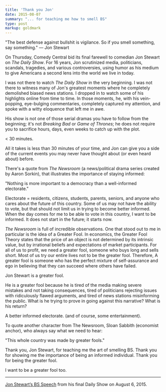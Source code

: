```yaml
---
title: 'Thank you Jon'
date: 2015-08-07
summary: "... for teaching me how to smell BS"
type: post
markup: goldmark
---
```


"The best defense against bullshit is vigilance. So if you smell something, say something." — Jon Stewart

On Thursday, Comedy Central bid its final farewell to comedian Jon Stewart on _The Daily Show_. For 16 years, Jon scrutinized media, politicians, scandals, tragedies, and various controversies, using humor as his medium to give Americans a second lens into the world we live in today.

I was not there to watch _The Daily Show_ in the very beginning. I was not there to witness many of Jon's greatest moments where he completely demolished biased news stations. I dropped in to watch some of his highlights online from time to time. In those moments, he, with his vein-popping, eye-bulging commentaries, completely captured my attention, and spoke with a witty eloquence that left me in awe.

His show is not one of those serial dramas you have to follow from the beginning; it's not _Breaking Bad_ or _Game of Thrones_; he does not require you to sacrifice hours, days, even weeks to catch up with the plot.

< 30 minutes.

All it takes is less than 30 minutes of your time, and Jon can give you a side of the current events you may never have thought about (or even heard about) before.

There's a quote from _The Newsroom_ (a news/political drama series created by Aaron Sorkin), that illustrates the importance of staying informed:

"Nothing is more important to a democracy than a well-informed electorate."

Electorate = residents, citizens, students, parents, seniors, and anyone who cares about the future of this country. Some of us may not have the ability to vote, but that should not limit us in trying to become better informed. When the day comes for me to be able to vote in this country, I want to be informed. It does not start in the future; it starts now.

_The Newsroom_ is full of incredible observations. One that stood out to me in particular is the idea of a Greater Fool. In economics, the Greater Fool Theory states that the price of an object is not determined by its intrinsic value, but by irrational beliefs and expectations of market participants. For all of us to profit, we need a greater fool, someone who buys long and sells short. Most of us try our entire lives not to be the greater fool. Therefore, A greater fool is someone who has the perfect mixture of self-assurance and ego in believing that they can succeed where others have failed.

Jon Stewart is a greater fool.

He is a greater fool because he is tired of the media making severe mistakes and not taking consequences, tired of politicians rejecting issues with ridiculously flawed arguments, and tired of news stations misinforming the public. What is he trying to prove in going against this narrative? What is his return?

A better informed electorate. (and of course, some entertainment).

To quote another character from The Newsroom, Sloan Sabbith (economist anchor), who always say what we need to hear:

"This whole country was made by greater fools."

Thank you, Jon Stewart, for teaching me the art of smelling BS. Thank you for showing me the importance of being an informed individual. Thank you for being the greater fool.

I want to be a greater fool too.

---

[Jon Stewart’s BS Speech](https://www.bustle.com/articles/102772-transcript-of-jon-stewarts-bs-speech-from-the-final-daily-show-shows-his-incredible-last-pieces) from his final Daily Show on August 6, 2015.
